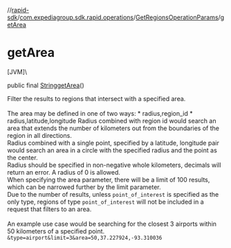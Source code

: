 //[rapid-sdk](../../../index.md)/[com.expediagroup.sdk.rapid.operations](../index.md)/[GetRegionsOperationParams](index.md)/[getArea](get-area.md)

# getArea

[JVM]\

public final [String](https://docs.oracle.com/javase/8/docs/api/java/lang/String.html)[getArea](get-area.md)()

Filter the results to regions that intersect with a specified area.<br><br> The area may be defined in one of two ways:   * radius,region_id   * radius,latitude,longitude  Radius combined with region id would search an area that extends the number of kilometers out from the boundaries of the region in all directions.<br> Radius combined with a single point, specified by a latitude, longitude pair would search an area in a circle with the specified radius and the point as the center.<br> Radius should be specified in non-negative whole kilometers, decimals will return an error. A radius of 0 is allowed.<br> When specifying the area parameter, there will be a limit of 100 results, which can be narrowed further by the limit parameter.<br> Due to the number of results, unless `point_of_interest` is specified as the only type, regions of type `point_of_interest` will not be included in a request that filters to an area.<br><br> An example use case would be searching for the closest 3 airports within 50 kilometers of a specified point.<br>`&type=airport&limit=3&area=50,37.227924,-93.310036`
